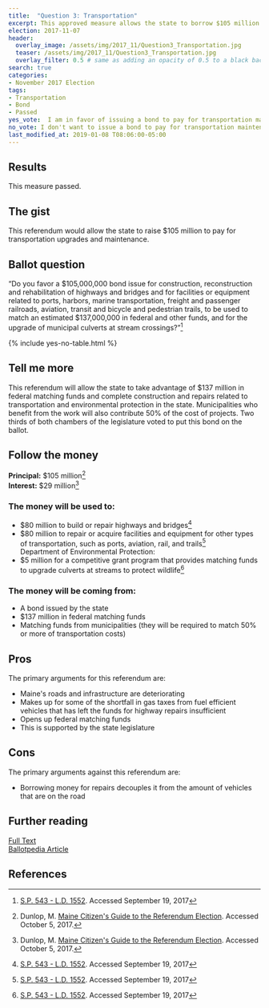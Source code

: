 ```yaml
---
title:  "Question 3: Transportation"
excerpt: This approved measure allows the state to borrow $105 million for transportation infrastructure.
election: 2017-11-07
header:
  overlay_image: /assets/img/2017_11/Question3_Transportation.jpg
  teaser: /assets/img/2017_11/Question3_Transportation.jpg
  overlay_filter: 0.5 # same as adding an opacity of 0.5 to a black background
search: true
categories:
- November 2017 Election
tags:
- Transportation
- Bond
- Passed
yes_vote:  I am in favor of issuing a bond to pay for transportation maintenance.
no_vote: I don't want to issue a bond to pay for transportation maintenance.
last_modified_at: 2019-01-08 T08:06:00-05:00
---
```


## Results
This measure passed.

## The gist
This referendum would allow the state to raise $105 million to pay for transportation upgrades and maintenance.

## Ballot question
“Do you favor a $105,000,000 bond issue for construction, reconstruction and rehabilitation of highways and bridges and for facilities or equipment related to ports, harbors, marine transportation, freight and passenger railroads, aviation, transit and bicycle and pedestrian trails, to be used to match an estimated $137,000,000 in federal and other funds, and for the upgrade of municipal culverts at stream crossings?”[^2]

{% include yes-no-table.html %}


## Tell me more
This referendum will allow the state to take advantage of $137 million in federal matching funds and complete construction and repairs related to transportation and environmental protection in the state.  Municipalities who benefit from the work will also contribute 50% of the cost of projects.  Two thirds of both chambers of the legislature voted to put this bond on the ballot.

## Follow the money
**Principal:** $105 million[^3]
<br>**Interest:** $29 million[^3]
### The money will be used to:
* $80 million to build or repair highways and bridges[^2]
* $80 million to repair or acquire facilities and equipment for other types of transportation, such as ports, aviation, rail, and trails[^2]
<br>Department of Environmental Protection:
* $5 million for a competitive grant program that provides matching funds to upgrade culverts at streams to protect wildlife[^2]

### The money will be coming from:
* A bond issued by the state
* $137 million in federal matching funds
* Matching funds from municipalities (they will be required to match 50% or more of transportation costs)

## Pros
The primary arguments for this referendum are:

* Maine's roads and infrastructure are deteriorating
* Makes up for some of the shortfall in gas taxes from fuel efficient vehicles that has left the funds for highway repairs insufficient
* Opens up federal matching funds
* This is supported by the state legislature

## Cons
The primary arguments against this referendum are:
* Borrowing money for repairs decouples it from the amount of vehicles that are on the road

## Further reading
[Full Text](http://www.mainelegislature.org/legis/bills/getPDF.asp?paper=SP0543&item=4&snum=128)
<br>[Ballotpedia Article](https://ballotpedia.org/Maine_Question_3,_Transportation_Bond_Issue_(2017))

## References
[^1]: Ballotpedia State Desk. [Maine Question 3, Transportation Bond Issue (2017)](https://ballotpedia.org/Maine_Question_3,_Transportation_Bond_Issue_(2017)). Ballotpedia.  Accessed September 19, 2017.

[^2]: [S.P. 543 - L.D. 1552](http://www.mainelegislature.org/legis/bills/getPDF.asp?paper=SP0543&item=4&snum=128). Accessed September 19, 2017

[^3]: Dunlop, M. [Maine Citizen's Guide to the Referendum Election](http://www.maine.gov/sos/cec/elec/upcoming/citizensguide2017.pdf). Accessed October 5, 2017.
